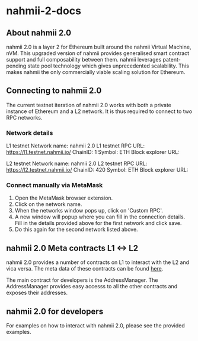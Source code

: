 # nahmii-2-docs

## About nahmii 2.0

nahmii 2.0 is a layer 2 for Ethereum built around the nahmii Virtual Machine, nVM. This upgraded version of nahmii provides generalised smart contract support and full composability between them. nahmii leverages patent-pending state pool technology which gives unprecedented scalability. This makes nahmii the only commercially viable scaling solution for Ethereum.

## Connecting to nahmii 2.0

The current testnet iteration of nahmii 2.0 works with both a private instance of Ethereum and a L2 network. It is thus required to connect to two RPC networks.

### Network details

L1 testnet
Network name: nahmii 2.0 L1 testnet
RPC URL: https://l1.testnet.nahmii.io/
ChainID: 1
Symbol: ETH
Block explorer URL:

L2 testnet
Network name: nahmii 2.0 L2 testnet
RPC URL: https://l2.testnet.nahmii.io/
ChainID: 420
Symbol: ETH
Block explorer URL:

### Connect manually via MetaMask

1. Open the MetaMask browser extension.
2. Click on the network name.
3. When the networks window pops up, click on 'Custom RPC'.
4. A new window will popup where you can fill in the connection details. Fill in the details provided above for the first network and click save.
5. Do this again for the second network listed above.

## nahmii 2.0 Meta contracts L1 <-> L2

nahmii 2.0 provides a number of contracts on L1 to interact with the L2 and vica versa. The meta data of these contracts can be found [here](https://meta.testnet.nahmii.io/addresses.json).

The main contract for developers is the AddressManager. The AddressManager provides easy accesss to all the other contracts and exposes their addresses. 

## nahmii 2.0 for developers

For examples on how to interact with nahmii 2.0, please see the provided examples.